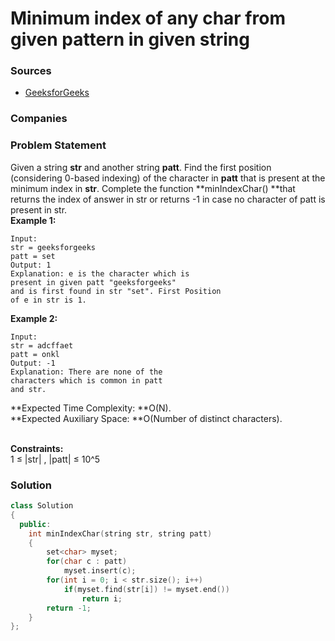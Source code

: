 # Minimum index of any char from given pattern in given string

### Sources

* [GeeksforGeeks](https://practice.geeksforgeeks.org/problems/minimum-indexed-character-1587115620/1#)

### Companies

### Problem Statement

Given a string **str** and another string **patt**. Find the first position (considering 0-based indexing) of the character in **patt** that is present at the minimum index in **str**. Complete the function **minIndexChar() **that returns the index of answer in str or returns -1 in case no character of patt is present in str.\
 **Example 1:**

```
Input:
str = geeksforgeeks
patt = set
Output: 1
Explanation: e is the character which is
present in given patt "geeksforgeeks"
and is first found in str "set". First Position
of e in str is 1. 
```

**Example 2:**

```
Input:
str = adcffaet
patt = onkl
Output: -1
Explanation: There are none of the
characters which is common in patt
and str.
```

 **Expected Time Complexity: **O(N).\
 **Expected Auxiliary Space: **O(Number of distinct characters).

\
 **Constraints:**\
 1 ≤ |str| , |patt| ≤ 10^5

### Solution

```cpp
class Solution
{
  public:
    int minIndexChar(string str, string patt)
    {
        set<char> myset;
        for(char c : patt)
            myset.insert(c);
        for(int i = 0; i < str.size(); i++)
            if(myset.find(str[i]) != myset.end())
                return i;
        return -1;
    }
};
```
